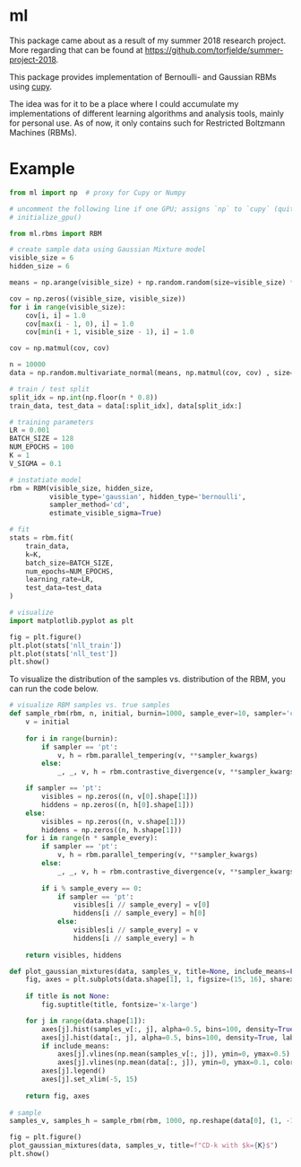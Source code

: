# ml
This package came about as a result of my summer 2018 research project. More regarding that can be found at https://github.com/torfjelde/summer-project-2018.

This package provides implementation of Bernoulli- and Gaussian RBMs using [cupy](https://github.com/cupy/cupy).

The idea was for it to be a place where I could accumulate my implementations of different learning algorithms and analysis tools, mainly for personal use. As of now, it only contains such for Restricted Boltzmann Machines (RBMs).

# Example
```python
from ml import np  # proxy for Cupy or Numpy

# uncomment the following line if one GPU; assigns `np` to `cupy` (quite a hackish method, I know)
# initialize_gpu()

from ml.rbms import RBM

# create sample data using Gaussian Mixture model
visible_size = 6
hidden_size = 6

means = np.arange(visible_size) + np.random.random(size=visible_size) * 3.0

cov = np.zeros((visible_size, visible_size))
for i in range(visible_size):
    cov[i, i] = 1.0
    cov[max(i - 1, 0), i] = 1.0
    cov[min(i + 1, visible_size - 1), i] = 1.0

cov = np.matmul(cov, cov)

n = 10000
data = np.random.multivariate_normal(means, np.matmul(cov, cov) , size=n)

# train / test split
split_idx = np.int(np.floor(n * 0.8))
train_data, test_data = data[:split_idx], data[split_idx:]

# training parameters
LR = 0.001
BATCH_SIZE = 128
NUM_EPOCHS = 100
K = 1
V_SIGMA = 0.1

# instatiate model
rbm = RBM(visible_size, hidden_size,
          visible_type='gaussian', hidden_type='bernoulli',
          sampler_method='cd',
          estimate_visible_sigma=True)

# fit
stats = rbm.fit(
    train_data,
    k=K,
    batch_size=BATCH_SIZE,
    num_epochs=NUM_EPOCHS,
    learning_rate=LR,
    test_data=test_data
)

# visualize
import matplotlib.pyplot as plt

fig = plt.figure()
plt.plot(stats['nll_train'])
plt.plot(stats['nll_test'])
plt.show()
```

To visualize the distribution of the samples vs. distribution of the RBM, you can run the code below.

```python
# visualize RBM samples vs. true samples
def sample_rbm(rbm, n, initial, burnin=1000, sample_ever=10, sampler='cd', sample_every=10, **sampler_kwargs):
    v = initial
    
    for i in range(burnin):
        if sampler == 'pt':
            v, h = rbm.parallel_tempering(v, **sampler_kwargs)
        else:
            _, _, v, h = rbm.contrastive_divergence(v, **sampler_kwargs)

    if sampler == 'pt':
        visibles = np.zeros((n, v[0].shape[1]))
        hiddens = np.zeros((n, h[0].shape[1]))
    else:
        visibles = np.zeros((n, v.shape[1]))
        hiddens = np.zeros((n, h.shape[1]))
    for i in range(n * sample_every):
        if sampler == 'pt':
            v, h = rbm.parallel_tempering(v, **sampler_kwargs)
        else:
            _, _, v, h = rbm.contrastive_divergence(v, **sampler_kwargs)
        
        if i % sample_every == 0:
            if sampler == 'pt':
                visibles[i // sample_every] = v[0]
                hiddens[i // sample_every] = h[0]
            else:
                visibles[i // sample_every] = v
                hiddens[i // sample_every] = h
        
    return visibles, hiddens

def plot_gaussian_mixtures(data, samples_v, title=None, include_means=False):
    fig, axes = plt.subplots(data.shape[1], 1, figsize=(15, 16), sharex=True, sharey=True)
    
    if title is not None:
        fig.suptitle(title, fontsize='x-large')

    for j in range(data.shape[1]):
        axes[j].hist(samples_v[:, j], alpha=0.5, bins=100, density=True, label=f"{j} fake")
        axes[j].hist(data[:, j], alpha=0.5, bins=100, density=True, label=f"{j} real")
        if include_means:
            axes[j].vlines(np.mean(samples_v[:, j]), ymin=0, ymax=0.5)
            axes[j].vlines(np.mean(data[:, j]), ymin=0, ymax=0.1, color='g', linewidth=5, alpha=0.7)
        axes[j].legend()
        axes[j].set_xlim(-5, 15)
        
    return fig, axes
    
# sample
samples_v, samples_h = sample_rbm(rbm, 1000, np.reshape(data[0], (1, -1)), burnin=10000)

fig = plt.figure()
plot_gaussian_mixtures(data, samples_v, title=f"CD-k with $k={K}$")
plt.show()
```
